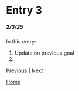 # Entry 3
##### 2/3/25

In this entry:
1. Update on previous goal
2. 

[Previous](entry02.md) | [Next](entry04.md)

[Home](../README.md)
